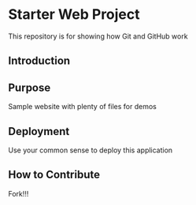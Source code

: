 
# Starter Web Project

This repository is for showing how Git and GitHub work

## Introduction

## Purpose

Sample website with plenty of files for demos

## Deployment

Use your common sense to deploy this application

## How to Contribute

Fork!!!